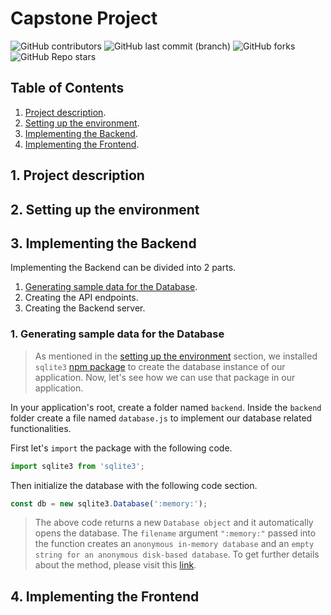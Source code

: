 # Capstone Project

![GitHub contributors](https://img.shields.io/github/contributors/YasithD/capstone-project-backend)
![GitHub last commit (branch)](https://img.shields.io/github/last-commit/YasithD/capstone-project-backend/docs)
![GitHub forks](https://img.shields.io/github/forks/YasithD/capstone-project-backend?style=social)
![GitHub Repo stars](https://img.shields.io/github/stars/YasithD/capstone-project-backend?style=social)

## Table of Contents

1. [Project description](#1-project-description).
2. [Setting up the environment](#2-setting-up-the-environment).
3. [Implementing the Backend](#3-implementing-the-backend).
4. [Implementing the Frontend](#4-implementing-the-frontend).

## 1. Project description

## 2. Setting up the environment

## 3. Implementing the Backend

Implementing the Backend can be divided into 2 parts.

1. [Generating sample data for the Database](#1-generating-sample-data-for-the-database).
2. Creating the API endpoints.
3. Creating the Backend server.

### 1. Generating sample data for the Database

> As mentioned in the [setting up the environment](#2-setting-up-the-environment) section, we installed `sqlite3` [npm package](https://www.npmjs.com/package/sqlite3) to create the database instance of our application. Now, let's see how we can use that package in our application.

In your application's root, create a folder named `backend`. Inside the `backend` folder create a file named `database.js` to implement our database related functionalities.

First let's `import` the package with the following code.

```js
import sqlite3 from 'sqlite3';
```

Then initialize the database with the following code section.

```js
const db = new sqlite3.Database(':memory:');
```

> The above code returns a new `Database object` and it automatically opens the database. The `filename` argument `":memory:"` passed into the function creates an `anonymous in-memory database` and an `empty string for an anonymous disk-based database`. To get further details about the method, please visit this [link](https://github.com/TryGhost/node-sqlite3/wiki/API#new-sqlite3databasefilename-mode-callback).

## 4. Implementing the Frontend
